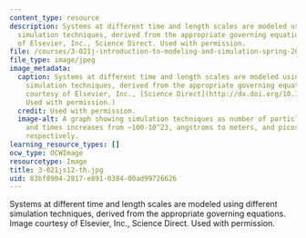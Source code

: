 ```yaml
---
content_type: resource
description: Systems at different time and length scales are modeled using different
  simulation techniques, derived from the appropriate governing equations. Image courtesy
  of Elsevier, Inc., Science Direct. Used with permission.
file: /courses/3-021j-introduction-to-modeling-and-simulation-spring-2012/83bf89042817e891038400ad99726626_3-021js12-th.jpg
file_type: image/jpeg
image_metadata:
  caption: Systems at different time and length scales are modeled using different
    simulation techniques, derived from the appropriate governing equations. (Image
    courtesy of Elsevier, Inc., [Science Direct](http://dx.doi.org/10.1016/S1369-7021(07)70208-0).
    Used with permission.)
  credit: Used with permission.
  image-alt: A graph showing simulation techniques as number of particles, lengths,
    and times increases from ~100-10^23, angstroms to meters, and picoseconds to seconds,
    respectively.
learning_resource_types: []
ocw_type: OCWImage
resourcetype: Image
title: 3-021js12-th.jpg
uid: 83bf8904-2817-e891-0384-00ad99726626
---
```

Systems at different time and length scales are modeled using different simulation techniques, derived from the appropriate governing equations. Image courtesy of Elsevier, Inc., Science Direct. Used with permission.